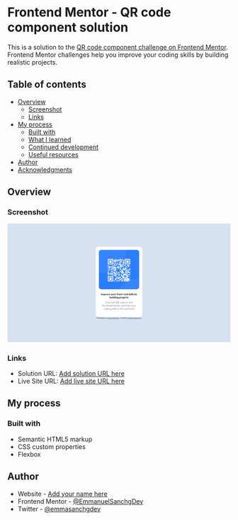# Frontend Mentor - QR code component solution

This is a solution to the [QR code component challenge on Frontend Mentor](https://www.frontendmentor.io/challenges/qr-code-component-iux_sIO_H). Frontend Mentor challenges help you improve your coding skills by building realistic projects. 

## Table of contents

- [Overview](#overview)
  - [Screenshot](#screenshot)
  - [Links](#links)
- [My process](#my-process)
  - [Built with](#built-with)
  - [What I learned](#what-i-learned)
  - [Continued development](#continued-development)
  - [Useful resources](#useful-resources)
- [Author](#author)
- [Acknowledgments](#acknowledgments)


## Overview

### Screenshot

![preview pages](./pantallas/screanshop.png)


### Links

- Solution URL: [Add solution URL here](https://github.com/EmmanuelSanchgDev/CardQR-frontend-mentor)
- Live Site URL: [Add live site URL here](https://mellow-sunburst-1ec34f.netlify.app/)

## My process

### Built with

- Semantic HTML5 markup
- CSS custom properties
- Flexbox

## Author

- Website - [Add your name here](https://www.emmanuelsanchg.xyz)
- Frontend Mentor - [@EmmanuelSanchgDev](https://www.frontendmentor.io/profile/EmmanuelSanchgDev)
- Twitter - [@emmasanchgdev](https://www.twitter.com/emmasanchgdev)